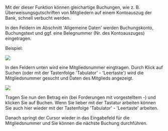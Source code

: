 Mit der dieser Funktion können gleichartige Buchungen, wie z. B. Überweisungsgutschriften von Mitgliedern auf einem Kontoauszug der Bank, schnell verbucht werden.

In den Feldern im Abschnitt 'Allgemeine Daten' werden Buchungskonto, Buchungstext und ggf. eine Belegnummer (Nr. des Kontoauszuges) eingetragen.

Beispiel:

![](http://des-mia.de/confluence/download/attachments/6062281/Bildschirmfoto%202014-11-14%20um%2008.20.02.png?version=1&modificationDate=1415949674000&api=v2)

In den Feldern unten wird eine Mitgliedsnummer eingtragen. Durch Klick auf Suchen (oder mit der Tastenfolge 'Tabulator' - 'Leertaste') wird die Mitgliedsnummer gesucht und Daten des Mitglieds angezeigt.

![](http://des-mia.de/confluence/download/attachments/6062281/Bildschirmfoto%202014-11-14%20um%2008.21.48.png?version=1&modificationDate=1415949859000&api=v2)

Tragen Sie nun den Betrag ein (bei Forderungen mit vorgestelltem -) und klicken Sie auf Buchen. Wenn Sie lieber mit der Tastatur arbeiten können Sie auch hier wieder mit der Tastenfolge 'Tabulator' - 'Leertaste' arbeiten.

Danach springt der Cursor wieder in das Eingabefeld für die Mitgliedsnummer und Sie können die nächste Buchung durchführen.